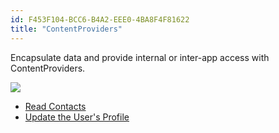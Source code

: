 ```yaml
---
id: F453F104-BCC6-B4A2-EEE0-4BA8F4F81622
title: "ContentProviders"
---
```


Encapsulate data and provide internal or inter-app access with
ContentProviders.

 [ ![](Images/contentproviders.png)](Images/contentproviders.png)

-   [Read Contacts](/recipes/android/data/contentproviders/read_contacts) 
-   [Update the User's Profile](/recipes/android/data/contentproviders/update_the_users_profile)

